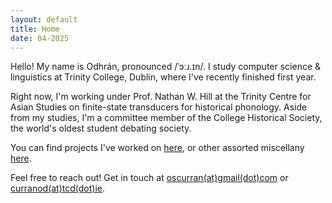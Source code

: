 ```yaml
---
layout: default
title: Home
date: 04-2025
---
```


Hello! My name is Odhrán, pronounced /ˈɔːɹ.ɪn/. I study computer science & linguistics at Trinity College, Dublin, where I've recently finished first year.

Right now, I'm working under Prof. Nathan W. Hill at the Trinity Centre for Asian Studies on finite-state transducers for historical phonology. Aside from my studies, I'm a committee member of the College Historical Society, the world's oldest student debating society.

You can find projects I've worked on [here](projects.html), or other assorted miscellany [here](misc.html).

Feel free to reach out! Get in touch at [oscurran(at)gmail(dot)com](mailto:oscurran@gmail.com) or [curranod(at)tcd(dot)ie](mailto:curranod@tcd.ie).
